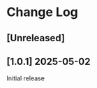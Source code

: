 <!-- markdownlint-disable MD013 MD024 -->

# Change Log

## [Unreleased]
## [1.0.1] 2025-05-02

Initial release
